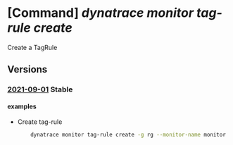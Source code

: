 # [Command] _dynatrace monitor tag-rule create_

Create a TagRule

## Versions

### [2021-09-01](/Resources/mgmt-plane/L3N1YnNjcmlwdGlvbnMve30vcmVzb3VyY2Vncm91cHMve30vcHJvdmlkZXJzL2R5bmF0cmFjZS5vYnNlcnZhYmlsaXR5L21vbml0b3JzL3t9L3RhZ3J1bGVzL3t9/2021-09-01.xml) **Stable**

<!-- mgmt-plane /subscriptions/{}/resourcegroups/{}/providers/dynatrace.observability/monitors/{}/tagrules/{} 2021-09-01 -->

#### examples

- Create tag-rule
    ```bash
        dynatrace monitor tag-rule create -g rg --monitor-name monitor -n default --log-rules {send-aad-logs:enabled,send-subscription-logs:enabled,send-activity-logs:enabled,filtering-tags:[{name:env,value:prod,action:include},{name:env,value:dev,action:exclude}] --metric-rules {{filtering-tags:[{{name:env,value:prod,action:include}}]}}
    ```
